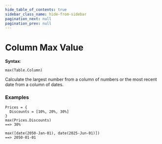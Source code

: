 ```yaml
---
hide_table_of_contents: true
sidebar_class_name: hide-from-sidebar
pagination_next: null
pagination_prev: null
---
```


# Column Max Value

**Syntax**:

`max(Table.Column)`

Calculate the largest number from a column of numbers or the most recent date from a column of dates.

### Examples

```deci live
Prices = {
  Discounts = [10%, 20%, 30%]
}
max(Prices.Discounts)
==> 30%
```

```deci live
max([date(2050-Jan-01), date(2025-Jun-01)])
==> 2050-01-01
```
